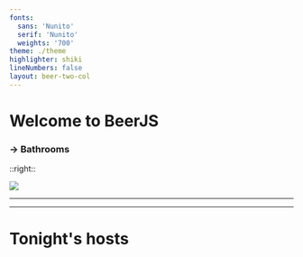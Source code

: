 ```yaml
---
fonts:
  sans: 'Nunito'
  serif: 'Nunito'
  weights: '700'
theme: ./theme
highlighter: shiki
lineNumbers: false
layout: beer-two-col
---
```


# Welcome to BeerJS
### → Bathrooms

::right::

<img src="two-beers.svg" />

---
---

# Tonight's hosts

<div class="grid grid-cols-[max-content,max-content] place-content-center gap-32 h-96">
<host name="Dave" image="dave.jpg" />
<host name="Benja" image="benja.png" />
</div>
